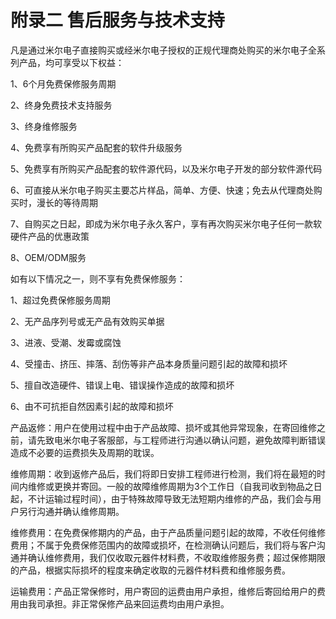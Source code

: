 # 附录二 售后服务与技术支持

凡是通过米尔电子直接购买或经米尔电子授权的正规代理商处购买的米尔电子全系列产品，均可享受以下权益：

1、6个月免费保修服务周期

2、终身免费技术支持服务

3、终身维修服务

4、免费享有所购买产品配套的软件升级服务

5、免费享有所购买产品配套的软件源代码，以及米尔电子开发的部分软件源代码

6、可直接从米尔电子购买主要芯片样品，简单、方便、快速；免去从代理商处购买时，漫长的等待周期

7、自购买之日起，即成为米尔电子永久客户，享有再次购买米尔电子任何一款软硬件产品的优惠政策

8、OEM/ODM服务

如有以下情况之一，则不享有免费保修服务：

1、超过免费保修服务周期

2、无产品序列号或无产品有效购买单据

3、进液、受潮、发霉或腐蚀

4、受撞击、挤压、摔落、刮伤等非产品本身质量问题引起的故障和损坏

5、擅自改造硬件、错误上电、错误操作造成的故障和损坏

6、由不可抗拒自然因素引起的故障和损坏

产品返修：用户在使用过程中由于产品故障、损坏或其他异常现象，在寄回维修之前，请先致电米尔电子客服部，与工程师进行沟通以确认问题，避免故障判断错误造成不必要的运费损失及周期的耽误。

维修周期：收到返修产品后，我们将即日安排工程师进行检测，我们将在最短的时间内维修或更换并寄回。一般的故障维修周期为3个工作日（自我司收到物品之日起，不计运输过程时间），由于特殊故障导致无法短期内维修的产品，我们会与用户另行沟通并确认维修周期。

维修费用：在免费保修期内的产品，由于产品质量问题引起的故障，不收任何维修费用；不属于免费保修范围内的故障或损坏，在检测确认问题后，我们将与客户沟通并确认维修费用，我们仅收取元器件材料费，不收取维修服务费；超过保修期限的产品，根据实际损坏的程度来确定收取的元器件材料费和维修服务费。

运输费用：产品正常保修时，用户寄回的运费由用户承担，维修后寄回给用户的费用由我司承担。非正常保修产品来回运费均由用户承担。

